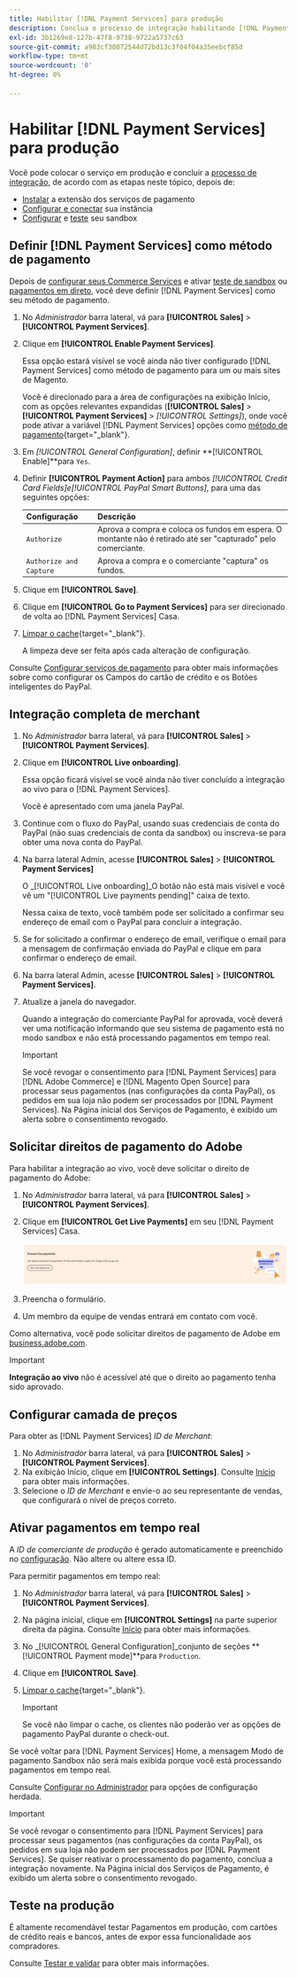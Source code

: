 ```yaml
---
title: Habilitar [!DNL Payment Services] para produção
description: Conclua o processo de integração habilitando [!DNL Payment Services] para produção.
exl-id: 3b1269e8-127b-47f8-9738-9722a5737c63
source-git-commit: a983cf30872544d72bd13c3f04f04a35eebcf85d
workflow-type: tm+mt
source-wordcount: '0'
ht-degree: 0%

---
```


# Habilitar [!DNL Payment Services] para produção

Você pode colocar o serviço em produção e concluir a [processo de integração](onboard.md), de acordo com as etapas neste tópico, depois de:

* [Instalar](install.md) a extensão dos serviços de pagamento
* [Configurar e conectar](connect.md) sua instância
* [Configurar](sandbox.md) e [teste](test-validate.md) seu sandbox

## Definir [!DNL Payment Services] como método de pagamento

Depois de [configurar seus Commerce Services](connect.md#configure-commerce-services) e ativar [teste de sandbox](sandbox.md#enable-sandbox-testing) ou [pagamentos em direto](#enable-live-payments), você deve definir [!DNL Payment Services] como seu método de pagamento.

1. No _Administrador_ barra lateral, vá para **[!UICONTROL Sales]** > **[!UICONTROL Payment Services]**.
1. Clique em **[!UICONTROL Enable Payment Services]**.

   Essa opção estará visível se você ainda não tiver configurado [!DNL Payment Services] como método de pagamento para um ou mais sites de Magento.

   Você é direcionado para a área de configurações na exibição Início, com as opções relevantes expandidas (**[!UICONTROL Sales]** > **[!UICONTROL Payment Services]** > _[!UICONTROL Settings]_), onde você pode ativar a variável [!DNL Payment Services] opções como [método de pagamento](https://docs.magento.com/user-guide/configuration/sales/payment-methods.html){target=&quot;_blank&quot;}.

1. Em _[!UICONTROL General Configuration]_, definir **[!UICONTROL Enable]**para `Yes`.
1. Definir **[!UICONTROL Payment Action]** para ambos _[!UICONTROL Credit Card Fields]_e_[!UICONTROL PayPal Smart Buttons]_, para uma das seguintes opções:

   | Configuração | Descrição |
   |---|---|
   | `Authorize` | Aprova a compra e coloca os fundos em espera. O montante não é retirado até ser &quot;capturado&quot; pelo comerciante. |
   | `Authorize and Capture` | Aprova a compra e o comerciante &quot;captura&quot; os fundos. |

1. Clique em **[!UICONTROL Save]**.
1. Clique em **[!UICONTROL Go to Payment Services]** para ser direcionado de volta ao [!DNL Payment Services] Casa.
1. [Limpar o cache](https://docs.magento.com/user-guide/system/cache-management.html){target=&quot;_blank&quot;}.

   A limpeza deve ser feita após cada alteração de configuração.

Consulte [Configurar serviços de pagamento](settings.md) para obter mais informações sobre como configurar os Campos do cartão de crédito e os Botões inteligentes do PayPal.

## Integração completa de merchant

1. No _Administrador_ barra lateral, vá para **[!UICONTROL Sales]** > **[!UICONTROL Payment Services]**.
1. Clique em **[!UICONTROL Live onboarding]**.

   Essa opção ficará visível se você ainda não tiver concluído a integração ao vivo para o [!DNL Payment Services].

   Você é apresentado com uma janela PayPal.

1. Continue com o fluxo do PayPal, usando suas credenciais de conta do PayPal (não suas credenciais de conta da sandbox) ou inscreva-se para obter uma nova conta do PayPal.
1. Na barra lateral Admin, acesse **[!UICONTROL Sales]** > **[!UICONTROL Payment Services]**

   O _[!UICONTROL Live onboarding]_O botão não está mais visível e você vê um &quot;[!UICONTROL Live payments pending]&quot; caixa de texto.

   Nessa caixa de texto, você também pode ser solicitado a confirmar seu endereço de email com o PayPal para concluir a integração.

1. Se for solicitado a confirmar o endereço de email, verifique o email para a mensagem de confirmação enviada do PayPal e clique em para confirmar o endereço de email.
1. Na barra lateral Admin, acesse **[!UICONTROL Sales]** > **[!UICONTROL Payment Services]**.
1. Atualize a janela do navegador.

   Quando a integração do comerciante PayPal for aprovada, você deverá ver uma notificação informando que seu sistema de pagamento está no modo sandbox e não está processando pagamentos em tempo real.

   >[!IMPORTANT]
   >
   >Se você revogar o consentimento para [!DNL Payment Services] para [!DNL Adobe Commerce] e [!DNL Magento Open Source] para processar seus pagamentos (nas configurações da conta PayPal), os pedidos em sua loja não podem ser processados por [!DNL Payment Services]. Na Página inicial dos Serviços de Pagamento, é exibido um alerta sobre o consentimento revogado.

## Solicitar direitos de pagamento do Adobe

Para habilitar a integração ao vivo, você deve solicitar o direito de pagamento do Adobe:

1. No _Administrador_ barra lateral, vá para **[!UICONTROL Sales]** > **[!UICONTROL Payment Services]**.
1. Clique em **[!UICONTROL Get Live Payments]** em seu [!DNL Payment Services] Casa.

   ![Solicitar direitos](assets/request-entitlements.png)

1. Preencha o formulário.
1. Um membro da equipe de vendas entrará em contato com você.

Como alternativa, você pode solicitar direitos de pagamento de Adobe em [business.adobe.com](https://business.adobe.com/resources/payment-services.html).

>[!IMPORTANT]
>
>**Integração ao vivo** não é acessível até que o direito ao pagamento tenha sido aprovado.

## Configurar camada de preços

Para obter as [!DNL Payment Services] _ID de Merchant_:


1. No _Administrador_ barra lateral, vá para **[!UICONTROL Sales]** > **[!UICONTROL Payment Services]**.
1. Na exibição Início, clique em **[!UICONTROL Settings]**. Consulte [Início](payments-home.md) para obter mais informações.
1. Selecione o _ID de Merchant_ e envie-o ao seu representante de vendas, que configurará o nível de preços correto.

## Ativar pagamentos em tempo real

A _ID de comerciante de produção_ é gerado automaticamente e preenchido no [configuração](configure-admin.md). Não altere ou altere essa ID.

Para permitir pagamentos em tempo real:

1. No _Administrador_ barra lateral, vá para **[!UICONTROL Sales]** > **[!UICONTROL Payment Services]**.
1. Na página inicial, clique em **[!UICONTROL Settings]** na parte superior direita da página. Consulte [Início](payments-home.md) para obter mais informações.
1. No _[!UICONTROL General Configuration]_conjunto de seções **[!UICONTROL Payment mode]**para `Production`.
1. Clique em **[!UICONTROL Save]**.
1. [Limpar o cache](https://docs.magento.com/user-guide/system/cache-management.html){target=&quot;_blank&quot;}.

   >[!IMPORTANT]
   >
   >Se você não limpar o cache, os clientes não poderão ver as opções de pagamento PayPal durante o check-out.

Se você voltar para [!DNL Payment Services] Home, a mensagem Modo de pagamento Sandbox não será mais exibida porque você está processando pagamentos em tempo real.

Consulte [Configurar no Administrador](configure-admin.md) para opções de configuração herdada.

>[!IMPORTANT]
>
>Se você revogar o consentimento para [!DNL Payment Services] para processar seus pagamentos (nas configurações da conta PayPal), os pedidos em sua loja não podem ser processados por [!DNL Payment Services]. Se quiser reativar o processamento do pagamento, conclua a integração novamente. Na Página inicial dos Serviços de Pagamento, é exibido um alerta sobre o consentimento revogado.

## Teste na produção

É altamente recomendável testar Pagamentos em produção, com cartões de crédito reais e bancos, antes de expor essa funcionalidade aos compradores.

Consulte [Testar e validar](test-validate.md) para obter mais informações.
